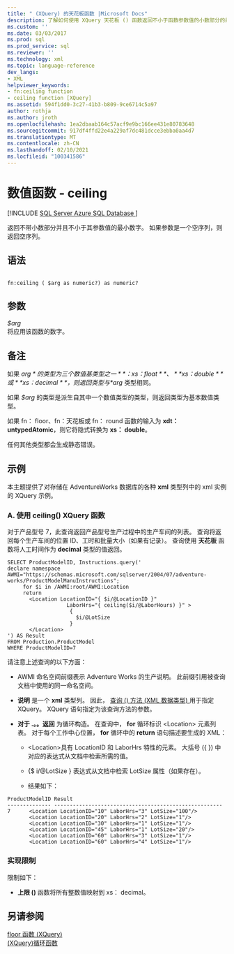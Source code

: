 ```yaml
---
title: " (XQuery) 的天花板函数 |Microsoft Docs"
description: 了解如何使用 XQuery 天花板 () 函数返回不小于函数参数值的小数部分的最小数值。
ms.custom: ''
ms.date: 03/03/2017
ms.prod: sql
ms.prod_service: sql
ms.reviewer: ''
ms.technology: xml
ms.topic: language-reference
dev_langs:
- XML
helpviewer_keywords:
- fn:ceiling function
- ceiling function [XQuery]
ms.assetid: 594f1dd0-3c27-41b3-b809-9ce6714c5a97
author: rothja
ms.author: jroth
ms.openlocfilehash: 1ea2dbaab164c57acf9e9bc166ee431e80783648
ms.sourcegitcommit: 917df4ffd22e4a229af7dc481dcce3ebba0aa4d7
ms.translationtype: MT
ms.contentlocale: zh-CN
ms.lasthandoff: 02/10/2021
ms.locfileid: "100341586"
---
```

# <a name="numeric-values-functions---ceiling"></a>数值函数 - ceiling 
[!INCLUDE [SQL Server Azure SQL Database ](../includes/applies-to-version/sqlserver.md)]

  返回不带小数部分并且不小于其参数值的最小数字。 如果参数是一个空序列，则返回空序列。  
  
## <a name="syntax"></a>语法  
  
```  
  
fn:ceiling ( $arg as numeric?) as numeric?  
```  
  
## <a name="arguments"></a>参数  
 *$arg*  
 将应用该函数的数字。  
  
## <a name="remarks"></a>备注  
 如果 *$arg* 的类型为三个数值基类型之一 **： xs： float**、 **xs： double** 或 **xs： decimal**，则返回类型与 *$arg* 类型相同。  
  
 如果 *$arg* 的类型是派生自其中一个数值类型的类型，则返回类型为基本数值类型。  
  
 如果 fn： floor、fn：天花板或 fn： round 函数的输入为 **xdt： untypedAtomic**，则它将隐式转换为 **xs： double**。  
  
 任何其他类型都会生成静态错误。  
  
## <a name="examples"></a>示例  
 本主题提供了对存储在 AdventureWorks 数据库的各种 **xml** 类型列中的 xml 实例的 XQuery 示例。  
  
### <a name="a-using-the-ceiling-xquery-function"></a>A. 使用 ceiling() XQuery 函数  
 对于产品型号 7，此查询返回产品型号生产过程中的生产车间的列表。 查询将返回每个生产车间的位置 ID、工时和批量大小（如果有记录）。 查询使用 **天花板** 函数将人工时间作为 **decimal** 类型的值返回。  
  
```  
SELECT ProductModelID, Instructions.query('  
declare namespace AWMI="https://schemas.microsoft.com/sqlserver/2004/07/adventure-works/ProductModelManuInstructions";   
     for $i in /AWMI:root/AWMI:Location  
     return   
       <Location LocationID="{ $i/@LocationID }"   
                   LaborHrs="{ ceiling($i/@LaborHours) }" >  
                    {   
                      $i/@LotSize  
                    }    
       </Location>  
') AS Result  
FROM Production.ProductModel  
WHERE ProductModelID=7  
```  
  
 请注意上述查询的以下方面：  
  
-   AWMI 命名空间前缀表示 Adventure Works 的生产说明。 此前缀引用被查询文档中使用的同一命名空间。  
  
-   **说明** 是一个 **xml** 类型列。 因此， [查询 () 方法 (XML 数据类型) ](../t-sql/xml/query-method-xml-data-type.md) 用于指定 XQuery。 XQuery 语句指定为该查询方法的参数。  
  
-   **对于 .。。返回** 为循环构造。 在查询中， **for** 循环标识 \<Location> 元素列表。 对于每个工作中心位置， **for** 循环中的 **return** 语句描述要生成的 XML：  
  
    -   \<Location>具有 LocationID 和 LaborHrs 特性的元素。 大括号 ({ }) 中对应的表达式从文档中检索所需的值。  
  
    -   {$ i/@LotSize } 表达式从文档中检索 LotSize 属性（如果存在）。  
  
    -   结果如下：  
  
```  
ProductModelID Result    
-------------- ------------------------------------------------------  
7      <Location LocationID="10" LaborHrs="3" LotSize="100"/>  
       <Location LocationID="20" LaborHrs="2" LotSize="1"/>     
       <Location LocationID="30" LaborHrs="1" LotSize="1"/>     
       <Location LocationID="45" LaborHrs="1" LotSize="20"/>  
       <Location LocationID="60" LaborHrs="3" LotSize="1"/>     
       <Location LocationID="60" LaborHrs="4" LotSize="1"/>  
```  
  
### <a name="implementation-limitations"></a>实现限制  
 限制如下：  
  
-   **上限 ()** 函数将所有整数值映射到 xs： decimal。  
  
## <a name="see-also"></a>另请参阅  
 [floor 函数 &#40;XQuery&#41;](../xquery/numeric-values-functions-floor.md)   
 [&#40;XQuery&#41;循环函数 ](../xquery/numeric-values-functions-round.md)  
  
  
